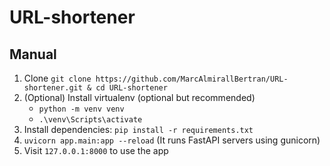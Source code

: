 # URL-shortener

## Manual

1. Clone `git clone https://github.com/MarcAlmirallBertran/URL-shortener.git & cd URL-shortener`
2. (Optional) Install virtualenv (optional but recommended)
    - `python -m venv venv`
    - `.\venv\Scripts\activate`
3. Install dependencies: `pip install -r requirements.txt`
4. `uvicorn app.main:app --reload` (It runs FastAPI servers using gunicorn)
5. Visit `127.0.0.1:8000` to use the app